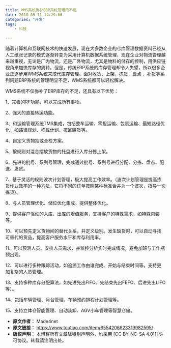 ```yaml
---
title: WMS系统弥补ERP系统管理的不足
date: 2018-05-11 14:29:06
categories: "开发"
tags:
	- 科技

---
```


随着计算机和互联网技术的快速发展，现在大多数企业的仓库管理数据资料已经从人工纸张记录的模式逐渐转变为采用计算机数据系统管理，现在企业对物流管理越来越重视，无论是厂内物流，还是厂外物流，尤其是物料的储存的控制，用供应链视角来加快库存的周转。但是，传统ERP系统的库存管理却令人失望，所以很多企业正逐步用WMS系统来取代库存管理。面对收货，上架，拣货，盘点 ，补货等系列问题ERP系统的管理明显不足，WMS系统都可以轻松解决。

WMS系统不仅弥补了ERP库存的不足，还具有以下优势：

1、完善的RF功能，可以完成所有事物。

2、强大的直接转运功能。

3、和运输管理系统TMS集成，包括整车运输、零担运输、包裹运输、最短路径优化，如路径规划、积载计划、按区腾货等。

4、自定义货物抽或全检方案。

5、按规则对混合摆放货物的托盘进行入库分拣上架。

6、先进的批号、系列号管理，完成通过批号、系列号进行分配、分拣、盘点、配送、发货。

7、基于灵活的规则波次计划管理，极大提高工作效率。（波次计划管理是提高拣货作业效率的一种方法，它将不同的订单按照某种标准合并为一个波次，指导一次拣货）。

8、与人员管理优化、储位优化集成，提供整体优化。

9、提供客户驱动的入库、出库的增值服务，支持客户的特殊需求，如特殊包装等。

10、可以预先定义货物间的替代关系，并定义级别。发生缺货时，可以自动寻找可替代的货品，提高客户服务水平和库存利用率。

11、可以预测人员、安排人员需求，并监控分析实时完成情况，避免加班与工作瓶颈出现。

12、可以进行多种跟踪活动，如追溯工作由谁完成、开始与结束时间等。支持更加复杂的人员管理。

13、支持多种库存分配算法，如先进先出FIFO、先结束先出FEFO、后进先出LIFO等）。

14、包括车辆管理、月台管理、车辆预约排程计划管理等。

15、支持立体仓智能管理、自动装卸、AGV小车管理等智慧仓储。
 *  **原文作者：** Made4net
 *  **原文链接：** https://www.toutiao.com/item/6554206623319982595/
 *  **版权声明：** 本博客所有文章除特别声明外，均采用 [CC BY-NC-SA 4.0][] 许可协议。转载请注明出处。